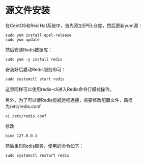 # 源文件安装

在CentOS和Red Hat系统中，首先添加EPEL仓库，然后更新yum源：

```shell
sudo yum install epel-release
sudo yum update
```

然后安装Redis数据库：

```shell
sudo yum -y install redis
```

安装好后启动Redis服务即可：

```shell
sudo systemctl start redis
```

这里同样可以使用redis-cli进入Redis命令行模式操作。

另外，为了可以使Redis能被远程连接，需要修改配置文件，路径为/etc/redis.conf

```shell
vi /etc/redis.conf
```

修改

```shell
bind 127.0.0.1
```

然后重启Redis服务，使用的命令如下：

```shell
sudo systemctl restart redis
```